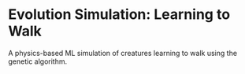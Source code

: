 # Evolution Simulation: Learning to Walk
A physics-based ML simulation of creatures learning to walk using the genetic algorithm.
